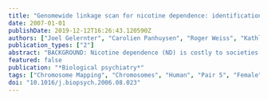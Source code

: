```yaml
---
title: "Genomewide linkage scan for nicotine dependence: identification of a chromosome 5 risk locus."
date: 2007-01-01
publishDate: 2019-12-12T16:26:43.120590Z
authors: ["Joel Gelernter", "Carolien Panhuysen", "Roger Weiss", "Kathleen Brady", "James Poling", "Michael Krauthammer", "Lindsay Farrer", "Henry R Kranzler"]
publication_types: ["2"]
abstract: "BACKGROUND: Nicotine dependence (ND) is costly to societies worldwide, moderately heritable, and genetically complex. Risk loci can be identified with genetic linkage analysis independent of prior physiological hypotheses. METHODS: We completed a genomewide linkage scan to map loci increasing risk for DSM-IV ND and for a quantitative assessment of ND as measured by the Fagerstrom Test for Nicotine Dependence (FTND) in a set of 634 small nuclear families ascertained on the basis of multiple individuals affected with cocaine or opioid dependence. Of these, 507 had at least two subjects affected with ND. There are two distinct populations within this sample, European-Americans (EAs) and African-Americans (AAs). RESULTS: A region on chromosome 5 was identified as containing a gene that affects risk for ND on the basis of FTND score in the AA part of our sample (logarithm of the odds [lod] score 3.04; empirically determined to be genomewide-significant, p = .0374; point p = .0001). The highest lod score observed in the EA part of the sample was on chromosome 7 (lod score 2.73). Several other \"possible\" risk loci were identified in either AA or EA subjects, with many of these in proximity to previously suggested risk loci from other clinical samples. Three nominally significant single-nucleotide polymorphism associations were found at the peptidylglycine alpha-amidating monooxygenase (PAM) locus under the chromosome 5 linkage peak, also in the AA part of the sample. CONCLUSIONS: These data add to the growing evidence for locations for ND risk loci, add a novel statistically significant locus important in AAs, and suggest a gene that might be contributing to this linkage signal."
featured: false
publication: "*Biological psychiatry*"
tags: ["Chromosome Mapping", "Chromosomes", "Human", "Pair 5", "Female", "Gene Frequency", "Genetic Linkage", "Genetic Predisposition to Disease", "Humans", "Lod Score", "Male", "Mixed Function Oxygenases", "Multienzyme Complexes", "Nuclear Family", "Pedigree", "Phenotype", "Polymorphism", "Single Nucleotide", "Reproducibility of Results", "Retrospective Studies", "Tobacco Use Disorder", "ethnology", "genetics", "methods"]
doi: "10.1016/j.biopsych.2006.08.023"
---
```


